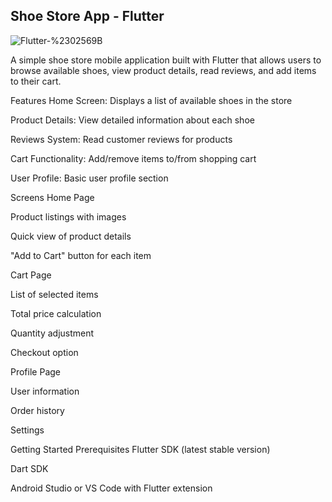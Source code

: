 ## Shoe Store App - Flutter
![Flutter-%2302569B](https://github.com/user-attachments/assets/dfae3c11-a3e4-4d30-8d2c-a56aab070dc0)


A simple shoe store mobile application built with Flutter that allows users to browse available shoes, view product details, read reviews, and add items to their cart.

Features
Home Screen: Displays a list of available shoes in the store

Product Details: View detailed information about each shoe

Reviews System: Read customer reviews for products

Cart Functionality: Add/remove items to/from shopping cart

User Profile: Basic user profile section

Screens
Home Page

Product listings with images

Quick view of product details

"Add to Cart" button for each item

Cart Page

List of selected items

Total price calculation

Quantity adjustment

Checkout option

Profile Page

User information

Order history

Settings

Getting Started
Prerequisites
Flutter SDK (latest stable version)

Dart SDK

Android Studio or VS Code with Flutter extension
